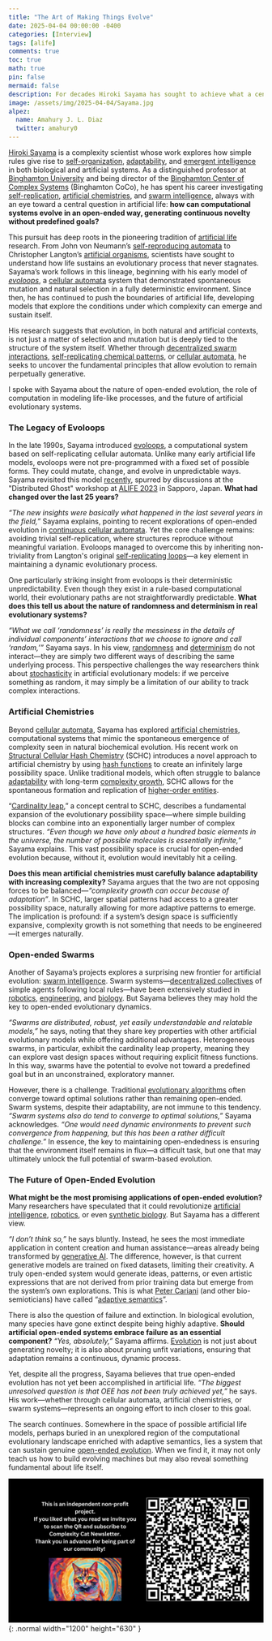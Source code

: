 ```yaml
---
title: "The Art of Making Things Evolve"
date: 2025-04-04 00:00:00 -0400
categories: [Interview]
tags: [alife]
comments: true
toc: true 
math: true
pin: false
mermaid: false
description: For decades Hiroki Sayama has sought to achieve what a century ago would have been mere science fiction—creating life on our computers.
image: /assets/img/2025-04-04/Sayama.jpg
alpez:
  name: Amahury J. L. Diaz
  twitter: amahury0
---
```

[Hiroki Sayama](https://cssociety.org/member/b3c6424e-7219-4389-945d-a0338496003b) is a complexity scientist whose work explores how simple rules give rise to [self-organization](https://en.wikipedia.org/wiki/Self-organization), [adaptability](https://en.wikipedia.org/wiki/Adaptability), and [emergent intelligence](https://en.wikipedia.org/wiki/Emergence) in both biological and artificial systems. As a distinguished professor at [Binghamton University](https://www.binghamton.edu/) and being director of the [Binghamton Center of Complex Systems](https://coco.binghamton.edu/) (Binghamton CoCo), he has spent his career investigating [self-replication](https://en.wikipedia.org/wiki/Self-replication), [artificial chemistries](https://en.wikipedia.org/wiki/Artificial_chemistry), and [swarm intelligence](https://en.wikipedia.org/wiki/Swarm_intelligence), always with an eye toward a central question in artificial life: **how can computational systems evolve in an open-ended way, generating continuous novelty without predefined goals?** 

This pursuit has deep roots in the pioneering tradition of [artificial life](https://en.wikipedia.org/wiki/Artificial_life) research. From John von Neumann’s [self-reproducing automata](https://en.wikipedia.org/wiki/Von_Neumann_universal_constructor) to Christopher Langton’s [artificial organisms](https://en.wikipedia.org/wiki/Langton%27s_ant), scientists have sought to understand how life sustains an evolutionary process that never stagnates. Sayama’s work follows in this lineage, beginning with his early model of [_evoloops_](https://citeseerx.ist.psu.edu/document?repid=rep1&type=pdf&doi=9662d07e5550cd82268dedee87d21c5f431865a8), a [cellular automata](https://en.wikipedia.org/wiki/Cellular_automaton) system that demonstrated spontaneous mutation and natural selection in a fully deterministic environment. Since then, he has continued to push the boundaries of artificial life, developing models that explore the conditions under which complexity can emerge and sustain itself.

His research suggests that evolution, in both natural and artificial contexts, is not just a matter of selection and mutation but is deeply tied to the structure of the system itself. Whether through [decentralized swarm interactions](https://royalsocietypublishing.org/doi/full/10.1098/rsta.2024.0143), [self-replicating chemical patterns](https://arxiv.org/abs/2412.12790), or [cellular automata](https://direct.mit.edu/artl/article/31/1/81/124368/Self-Reproduction-and-Evolution-in-Cellular), he seeks to uncover the fundamental principles that allow evolution to remain perpetually generative.

I spoke with Sayama about the nature of open-ended evolution, the role of computation in modeling life-like processes, and the future of artificial evolutionary systems. 

### The Legacy of Evoloops
In the late 1990s, Sayama introduced [evoloops](https://citeseerx.ist.psu.edu/document?repid=rep1&type=pdf&doi=9662d07e5550cd82268dedee87d21c5f431865a8), a computational system based on self-replicating cellular automata. Unlike many early artificial life models, evoloops were not pre-programmed with a fixed set of possible forms. They could mutate, change, and evolve in unpredictable ways. Sayama revisited this model [recently](https://direct.mit.edu/artl/article/31/1/81/124368/Self-Reproduction-and-Evolution-in-Cellular), spurred by discussions at the "Distributed Ghost" workshop at [ALIFE 2023](https://2023.alife.org/) in Sapporo, Japan. **What had changed over the last 25 years?**

_“The new insights were basically what happened in the last several years in the field,”_ Sayama explains, pointing to recent explorations of open-ended evolution in [continuous cellular automata](https://hegl.mathi.uni-heidelberg.de/continuous-cellular-automata/). Yet the core challenge remains: avoiding trivial self-replication, where structures reproduce without meaningful variation. Evoloops managed to overcome this by inheriting non-triviality from Langton's original [self-replicating loops](https://en.wikipedia.org/wiki/Langton%27s_loops)—a key element in maintaining a dynamic evolutionary process.

One particularly striking insight from evoloops is their deterministic unpredictability. Even though they exist in a rule-based computational world, their evolutionary paths are not straightforwardly predictable. **What does this tell us about the nature of randomness and determinism in real evolutionary systems?**

_“What we call ‘randomness’ is really the messiness in the details of individual components’ interactions that we choose to ignore and call ‘random,’”_ Sayama says. In his view, [randomness](https://en.wikipedia.org/wiki/Randomness) and [determinism](https://en.wikipedia.org/wiki/Determinism) do not interact—they are simply two different ways of describing the same underlying process. This perspective challenges the way researchers think about [stochasticity](https://en.wikipedia.org/wiki/Stochastic) in artificial evolutionary models: if we perceive something as random, it may simply be a limitation of our ability to track complex interactions.

### Artificial Chemistries 
Beyond [cellular automata](https://en.wikipedia.org/wiki/Cellular_automaton), Sayama has explored [artificial chemistries](https://en.wikipedia.org/wiki/Artificial_chemistry), computational systems that mimic the spontaneous emergence of complexity seen in natural biochemical evolution. His recent work on [Structural Cellular Hash Chemistry](https://arxiv.org/abs/2412.12790) (SCHC) introduces a novel approach to artificial chemistry by using [hash functions](https://en.wikipedia.org/wiki/Hash_function) to create an infinitely large possibility space. Unlike traditional models, which often struggle to balance [adaptability](https://en.wikipedia.org/wiki/Adaptability) with long-term [complexity growth](https://en.wikipedia.org/wiki/Complexity), SCHC allows for the spontaneous formation and replication of [higher-order entities](https://www.youtube.com/watch?v=3Bx4w_jNr50).

“[Cardinality leap](https://pubmed.ncbi.nlm.nih.gov/31150289/),” a concept central to SCHC, describes a fundamental expansion of the evolutionary possibility space—where simple building blocks can combine into an exponentially larger number of complex structures. _“Even though we have only about a hundred basic elements in the universe, the number of possible molecules is essentially infinite,”_ Sayama explains. This vast possibility space is crucial for open-ended evolution because, without it, evolution would inevitably hit a ceiling.

**Does this mean artificial chemistries must carefully balance adaptability with increasing complexity?** Sayama argues that the two are not opposing forces to be balanced—_“complexity growth can occur because of adaptation”_. In SCHC, larger spatial patterns had access to a greater possibility space, naturally allowing for more adaptive patterns to emerge. The implication is profound: if a system’s design space is sufficiently expansive, complexity growth is not something that needs to be engineered—it emerges naturally.

### Open-ended Swarms
Another of Sayama’s projects explores a surprising new frontier for artificial evolution: [swarm intelligence](https://en.wikipedia.org/wiki/Swarm_intelligence). Swarm systems—[decentralized collectives](https://en.wikipedia.org/wiki/Collective_behavior) of simple agents following local rules—have been extensively studied in [robotics](https://link.springer.com/chapter/10.1007/978-3-662-43505-2_71), [engineering](https://www.science.org/doi/abs/10.1126/science.1245842), and [biology](https://journals.plos.org/plosbiology/article?id=10.1371/journal.pbio.1001805). But Sayama believes they may hold the key to open-ended evolutionary dynamics.

_“Swarms are distributed, robust, yet easily understandable and relatable models,”_ he says, noting that they share key properties with other artificial evolutionary models while offering additional advantages. Heterogeneous swarms, in particular, exhibit the cardinality leap property, meaning they can explore vast design spaces without requiring explicit fitness functions. In this way, swarms have the potential to evolve not toward a predefined goal but in an unconstrained, exploratory manner.

However, there is a challenge. Traditional [evolutionary algorithms](https://en.wikipedia.org/wiki/Evolutionary_algorithm) often converge toward optimal solutions rather than remaining open-ended. Swarm systems, despite their adaptability, are not immune to this tendency. _“Swarm systems also do tend to converge to optimal solutions,”_ Sayama acknowledges. _“One would need dynamic environments to prevent such convergence from happening, but this has been a rather difficult challenge.”_ In essence, the key to maintaining open-endedness is ensuring that the environment itself remains in flux—a difficult task, but one that may ultimately unlock the full potential of swarm-based evolution.

### The Future of Open-Ended Evolution
**What might be the most promising applications of open-ended evolution?** Many researchers have speculated that it could revolutionize [artificial intelligence](https://en.wikipedia.org/wiki/Artificial_intelligence), [robotics](https://en.wikipedia.org/wiki/Robotics), or even [synthetic biology](https://en.wikipedia.org/wiki/Synthetic_biology). But Sayama has a different view.

_“I don’t think so,”_ he says bluntly. Instead, he sees the most immediate application in content creation and human assistance—areas already being transformed by [generative AI](https://en.wikipedia.org/wiki/Generative_artificial_intelligence). The difference, however, is that current generative models are trained on fixed datasets, limiting their creativity. A truly open-ended system would generate ideas, patterns, or even artistic expressions that are not derived from prior training data but emerge from the system’s own explorations. This is what [Peter Cariani](https://college.berklee.edu/people/peter-cariani) (and other bio-semioticians) have called “[adaptive semantics](https://petercariani.com/Cybernetics_files/CarianiPhDIntegrated1989.pdf)”.

There is also the question of failure and extinction. In biological evolution, many species have gone extinct despite being highly adaptive. **Should artificial open-ended systems embrace failure as an essential component?** _“Yes, absolutely,”_ Sayama affirms. [Evolution](https://en.wikipedia.org/wiki/Evolution) is not just about generating novelty; it is also about pruning unfit variations, ensuring that adaptation remains a continuous, dynamic process.

Yet, despite all the progress, Sayama believes that true open-ended evolution has not yet been accomplished in artificial life. _“The biggest unresolved question is that OEE has not been truly achieved yet,”_ he says. His work—whether through cellular automata, artificial chemistries, or swarm systems—represents an ongoing effort to inch closer to this goal.

The search continues. Somewhere in the space of possible artificial life models, perhaps buried in an unexplored region of the computational evolutionary landscape enriched with adaptive semantics, lies a system that can sustain genuine [open-ended evolution](https://alife.org/encyclopedia/introduction/open-ended-evolution/). When we find it, it may not only teach us how to build evolving machines but may also reveal something fundamental about life itself.

![Desktop View](/assets/img/fix/complexity-cat-newsletter.png){: .normal width="1200" height="630" }
